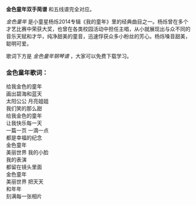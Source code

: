 

**金色童年双手简谱** 和五线谱完全对应。

_金色童年_
是小童星杨烁2014专辑《我的童年》里的经典曲目之一。杨烁曾在多个才艺比赛中荣获大奖，也曾在各类校园活动中担任主唱，从小就展现出与众不同的音乐天赋和才华，纯净甜美的童音，迅速俘获众多小粉丝的芳心。杨烁嗓音甜美，聪明可爱。

歌词下方是 _金色童年钢琴谱_ ，大家可以免费下载学习。

### 金色童年歌词：

给我金色的童年  
画出碧海和蓝天  
太阳公公 月亮姐姐  
我们笑的那么甜  
给我金色的童年  
让我快乐每一天  
一篇一页 一滴一点  
都是幸福的纪念  
金色童年  
美丽世界 我的小脸  
我的表演  
都留在镜头里面  
金色童年  
美丽世界 把天天  
和年年  
刻满每一张相片

